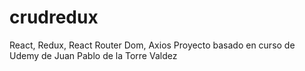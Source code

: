 # crudredux
React, Redux, React Router Dom, Axios
Proyecto basado en curso de Udemy de Juan Pablo de la Torre Valdez
